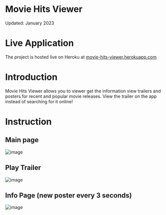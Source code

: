 # Movie Hits Viewer

Updated: January 2023

# Live Application

The project is hosted live on Heroku at
[movie-hits-viewer.herokuapp.com](https://movie-hits-viewer.herokuapp.com)

# Introduction

Movie Hits Viewer allows you to viewer get the information view trailers and posters for recent and popular movie releases. View the trailer on the app instead of searching for it online!

# Instruction

## Main page

![image](https://user-images.githubusercontent.com/77874716/215229273-eb8b59d9-9d89-4467-b7c0-8d8bde9b310a.png)

## Play Trailer

![image](https://user-images.githubusercontent.com/77874716/215229354-a59834ff-6ac0-414f-ae95-65fa0b099700.png)

## Info Page (new poster every 3 seconds)

![image](https://user-images.githubusercontent.com/77874716/215229418-9ba1b943-6b2f-4734-9ce3-74ee5a2c3e1f.png)
